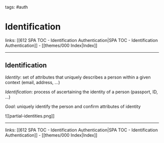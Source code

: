 tags: #auth 

# Identification

links: [[612 SPA TOC - Identification Authentication|SPA TOC - Identification Authentication]] - [[themes/000 Index|Index]]

---

## Identification

*Identity*: set of attributes that uniquely describes a person within a given context (email, address, ...)

*Identification*: process of ascertaining the identity of a person (passport, ID, ...)

*Goal*: uniquely identify the person and confirm attributes of identity

![[partial-identities.png]]

---
links: [[612 SPA TOC - Identification Authentication|SPA TOC - Identification Authentication]] - [[themes/000 Index|Index]]